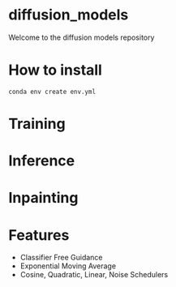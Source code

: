 # diffusion_models
Welcome to the diffusion models repository
# How to install
`conda env create env.yml`

# Training

# Inference 

# Inpainting



# Features  

* Classifier Free Guidance 
* Exponential Moving Average
* Cosine, Quadratic, Linear, Noise Schedulers
